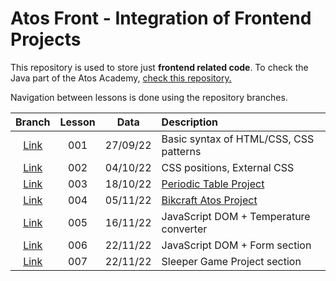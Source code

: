 # Atos Front - Integration of Frontend Projects

This repository is used to store just <b>frontend related code</b>. To check the Java part of the Atos Academy, <a href="https://github.com/gxlpes/atos-java">check this repository.<a/>


Navigation between lessons is done using the repository branches.

| Branch | Lesson | Data    | Description 
|:---:|:--------:|:---------:|:-------------|
| <a href="https://github.com/gxlpes/atos-front/tree/001_aula_270922">Link</a> | 001 | 27/09/22 | Basic syntax of HTML/CSS, CSS patterns
| <a href="https://github.com/gxlpes/atos-front/tree/002_aula_041022">Link</a> | 002 | 04/10/22 | CSS positions, External CSS
| <a href="https://github.com/gxlpes/atos-front/tree/003_aula_181022">Link</a> | 003 | 18/10/22 | <a href="https://github.com/gxlpes/atos-front/tree/003_aula_181022">Periodic Table Project</a> 
| <a href="https://github.com/gxlpes/atos-front/tree/004_aula_0511222">Link</a> | 004 | 05/11/22 | <a href="https://github.com/gxlpes/bikcraft-atos">Bikcraft Atos Project</a> 
| <a href="https://github.com/gxlpes/atos-front/tree/005_aula_161122">Link</a> | 005 | 16/11/22 | JavaScript DOM + Temperature converter 
| <a href="https://github.com/gxlpes/atos-front/tree/006_aula_221122">Link</a> | 006 | 22/11/22 | JavaScript DOM + Form section
| <a href="https://github.com/gxlpes/atos-front/tree/007_aula_291122">Link</a> | 007 | 22/11/22 | Sleeper Game Project section
